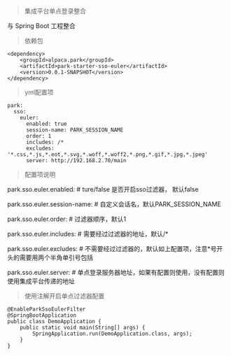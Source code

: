 > 集成平台单点登录整合

与 Spring Boot 工程整合

> 依赖包

```
<dependency>
    <groupId>alpaca.park</groupId>
    <artifactId>park-starter-sso-euler</artifactId>
    <version>0.0.1-SNAPSHOT</version>
</dependency>
```

> yml配置项

```
park:
  sso:
    euler:
      enabled: true
      session-name: PARK_SESSION_NAME
      order: 1
      includes: /*
      excludes: '*.css,*.js,*.eot,*.svg,*.woff,*.woff2,*.png,*.gif,*.jpg,*.jpeg'
      server: http://192.168.2.70/main
```

> 配置项说明

park.sso.euler.enabled: # ture/false 是否开启sso过滤器， 默认false

park.sso.euler.session-name: # 自定义会话名，默认PARK_SESSION_NAME

park.sso.euler.order: # 过滤器顺序，默认1

park.sso.euler.includes: # 需要经过过滤器的地址，默认/\*

park.sso.euler.excludes: # 不需要经过过滤器的，默认如上配置项，注意\*号开头的需要用两个半角单引号包括

park.sso.euler.server: # 单点登录服务器地址，如果有配置则使用，没有配置则使用集成平台传递的地址


> 使用注解开启单点过滤器配置

```
@EnableParkSsoEulerFilter
@SpringBootApplication
public class DemoApplication {
    public static void main(String[] args) {
        SpringApplication.run(DemoApplication.class, args);
    }
}
```

